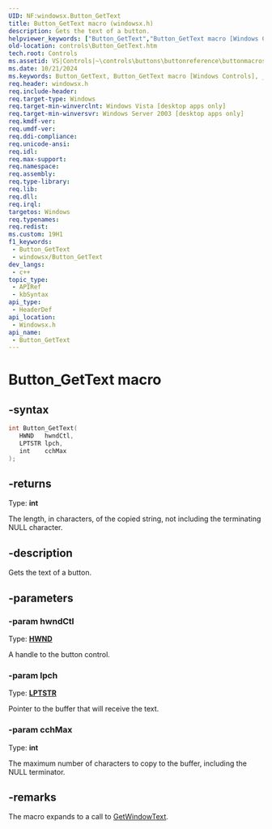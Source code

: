 ```yaml
---
UID: NF:windowsx.Button_GetText
title: Button_GetText macro (windowsx.h)
description: Gets the text of a button.
helpviewer_keywords: ["Button_GetText","Button_GetText macro [Windows Controls]","_win32_Button_GetText","_win32_Button_GetText_cpp","controls.Button_GetText","controls._win32_Button_GetText","windowsx/Button_GetText"]
old-location: controls\Button_GetText.htm
tech.root: Controls
ms.assetid: VS|Controls|~\controls\buttons\buttonreference\buttonmacros\button_gettext.htm
ms.date: 10/21/2024
ms.keywords: Button_GetText, Button_GetText macro [Windows Controls], _win32_Button_GetText, _win32_Button_GetText_cpp, controls.Button_GetText, controls._win32_Button_GetText, windowsx/Button_GetText
req.header: windowsx.h
req.include-header: 
req.target-type: Windows
req.target-min-winverclnt: Windows Vista [desktop apps only]
req.target-min-winversvr: Windows Server 2003 [desktop apps only]
req.kmdf-ver: 
req.umdf-ver: 
req.ddi-compliance: 
req.unicode-ansi: 
req.idl: 
req.max-support: 
req.namespace: 
req.assembly: 
req.type-library: 
req.lib: 
req.dll: 
req.irql: 
targetos: Windows
req.typenames: 
req.redist: 
ms.custom: 19H1
f1_keywords:
 - Button_GetText
 - windowsx/Button_GetText
dev_langs:
 - c++
topic_type:
 - APIRef
 - kbSyntax
api_type:
 - HeaderDef
api_location:
 - Windowsx.h
api_name:
 - Button_GetText
---
```


# Button_GetText macro

## -syntax

```cpp
int Button_GetText(
   HWND   hwndCtl,
   LPTSTR lpch,
   int    cchMax
);
```

## -returns

Type: **int**

The length, in characters, of the copied string, not including the terminating NULL character.


## -description

Gets the text of a button.

## -parameters

### -param hwndCtl

Type: <b><a href="/windows/desktop/WinProg/windows-data-types">HWND</a></b>

A handle to the button control.

### -param lpch

Type: <b><a href="/windows/desktop/WinProg/windows-data-types">LPTSTR</a></b>

Pointer to the buffer that will receive the text.

### -param cchMax

Type: <b>int</b>

The maximum number of characters to copy to the buffer, including the NULL terminator.

## -remarks

The macro expands to a call to <a href="/windows/desktop/api/winuser/nf-winuser-getwindowtexta">GetWindowText</a>.
